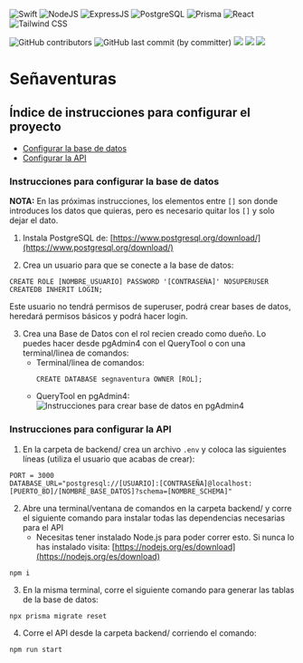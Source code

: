 ![Swift](https://img.shields.io/badge/swift-F54A2A?style=for-the-badge&logo=swift&logoColor=white)
![NodeJS]( 	https://img.shields.io/badge/Node.js-43853D?style=for-the-badge&logo=node.js&logoColor=white)
![ExpressJS](https://img.shields.io/badge/Express.js-404D59?style=for-the-badge)
![PostgreSQL](  https://img.shields.io/badge/PostgreSQL-316192?style=for-the-badge&logo=postgresql&logoColor=white)
![Prisma](https://img.shields.io/badge/Prisma-3982CE?style=for-the-badge&logo=Prisma&logoColor=white)
![React](https://img.shields.io/badge/React-20232A?style=for-the-badge&logo=react&logoColor=61DAFB)
![Tailwind CSS](https://img.shields.io/badge/Tailwind_CSS-38B2AC?style=for-the-badge&logo=tailwind-css&logoColor=white)


![GitHub contributors](https://img.shields.io/github/contributors/christopher-pedraza/segnaventuras)
![GitHub last commit (by committer)](https://img.shields.io/github/last-commit/christopher-pedraza/segnaventuras)
![](https://badgen.net/github/issues/christopher-pedraza/segnaventuras)
![](https://badgen.net/github/open-issues/christopher-pedraza/segnaventuras)
![](https://badgen.net/github/closed-issues/christopher-pedraza/segnaventuras)

# Señaventuras

## Índice de instrucciones para configurar el proyecto
- [Configurar la base de datos](https://github.com/christopher-pedraza/segnaventuras/tree/main#instrucciones-para-configurar-la-base-de-datos)
- [Configurar la API](https://github.com/christopher-pedraza/segnaventuras/tree/main/README.md#instrucciones-para-configurar-la-api)

### Instrucciones para configurar la base de datos
**NOTA:** En las próximas instrucciones, los elementos entre ```[]``` son donde introduces los datos que quieras, pero es necesario quitar los ```[]``` y solo dejar el dato.

1. Instala PostgreSQL de: [https://www.postgresql.org/download/](https://www.postgresql.org/download/)

2. Crea un usuario para que se conecte a la base de datos:
```
CREATE ROLE [NOMBRE_USUARIO] PASSWORD '[CONTRASEÑA]' NOSUPERUSER CREATEDB INHERIT LOGIN;
```
Este usuario no tendrá permisos de superuser, podrá crear bases de datos, heredará permisos básicos y podrá hacer login.

3. Crea una Base de Datos con el rol recien creado como dueño. Lo puedes hacer desde pgAdmin4 con el QueryTool o con una terminal/linea de comandos:
    - Terminal/linea de comandos:
        ```
        CREATE DATABASE segnaventura OWNER [ROL];
        ```
    - QueryTool en pgAdmin4:
      ![Instrucciones para crear base de datos en pgAdmin4](https://github.com/christopher-pedraza/segnaventuras/assets/62347713/99eaaf08-3bdc-47b9-b7f5-7d1896403c36)


### Instrucciones para configurar la API

1. En la carpeta de backend/ crea un archivo ```.env``` y coloca las siguientes líneas (utiliza el usuario que acabas de crear):
```
PORT = 3000
DATABASE_URL="postgresql://[USUARIO]:[CONTRASEÑA]@localhost:[PUERTO_BD]/[NOMBRE_BASE_DATOS]?schema=[NOMBRE_SCHEMA]"
```

2. Abre una terminal/ventana de comandos en la carpeta backend/ y corre el siguiente comando para instalar todas las dependencias necesarias para el API
   - Necesitas tener instalado Node.js para poder correr esto. Si nunca lo has instalado visita: [https://nodejs.org/es/download](https://nodejs.org/es/download) 
```
npm i
```

3. En la misma terminal, corre el siguiente comando para generar las tablas de la base de datos:
```
npx prisma migrate reset
```

4. Corre el API desde la carpeta backend/ corriendo el comando:
```
npm run start
```
